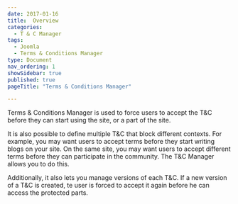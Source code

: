 ```yaml
---
date: 2017-01-16
title:  Overview
categories:
  - T & C Manager
tags:
  - Joomla
  - Terms & Conditions Manager
type: Document
nav_ordering: 1
showSidebar: true
published: true
pageTitle: "Terms & Conditions Manager"

---
```


Terms & Conditions Manager is used to force users to accept the T&C before they can start using the site, or a part of the site. 

It is also possible to define multiple T&C that block different contexts. For example, you may want users to accept terms before they start writing blogs on your site. On the same site, you may want users to accept different terms before they can participate in the community. The T&C Manager allows you to do this.

Additionally, it also lets you manage versions of each T&C. If a new version of a T&C is created, te user is forced to accept it again before he can access the protected parts.

